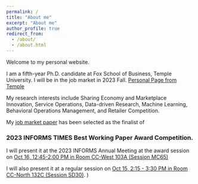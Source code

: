```yaml
---
permalink: /
title: "About me"
excerpt: "About me"
author_profile: true
redirect_from: 
  - /about/
  - /about.html
---
```

Welcome to my personal website.

I am a fifth-year Ph.D. candidate at Fox School of Business, Temple University. I will be in the job market in 2023 Fall.
[Personal Page from Temple](https://www.fox.temple.edu/directory/jingxuan-geng)

My research interests include Sharing Economy and Marketplace Innovation, Service Operations, Data-driven Research, Machine Learning, Behavioral Operations Management, and Retailer Competition.


My [job market paper](https://papers.ssrn.com/sol3/papers.cfm?abstract_id=4508590) has been selected as the finalist of 
###  2023 INFORMS TIMES Best Working Paper Award Competition.

I will present it at the 2023 INFORMS Annual Meeting at the award session on [Oct 16, 12:45-2:00 PM in Room CC-West 103A (Session MC65)](https://www.abstractsonline.com/pp8/?__hstc=194041586.bd6d4bf9f2dce6668f917286fcf9c8f5.1693598389579.1694494687517.1694546830644.17&__hssc=194041586.2.1694546830644&__hsfp=1531136680&hsCtaTracking=8f511889-324a-41b3-a438-37ad295392e9%7C0c80c5d7-cc8d-4989-9b70-52de4c44b90b#!/10856/session/67)

I will also present it at a regular session on [Oct 15,  2:15 - 3:30 PM in Room CC-North 132C (Session SD30)](https://www.abstractsonline.com/pp8/?__hstc=194041586.bd6d4bf9f2dce6668f917286fcf9c8f5.1693598389579.1694494687517.1694546830644.17&__hssc=194041586.2.1694546830644&__hsfp=1531136680&hsCtaTracking=8f511889-324a-41b3-a438-37ad295392e9%7C0c80c5d7-cc8d-4989-9b70-52de4c44b90b#!/10856/session/390).
)
